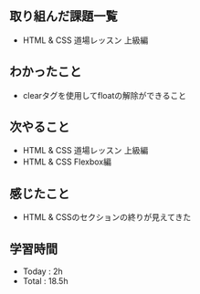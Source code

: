 ## 取り組んだ課題一覧
  - HTML & CSS 道場レッスン 上級編
## わかったこと
  - clearタグを使用してfloatの解除ができること
## 次やること
  - HTML & CSS 道場レッスン 上級編
  - HTML & CSS Flexbox編 
## 感じたこと
  - HTML & CSSのセクションの終りが見えてきた
## 学習時間
  - Today : 2h
  - Total : 18.5h
